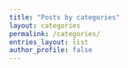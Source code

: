 ```yaml
---
title: "Posts by categories"
layout: categories
permalink: /categories/
entries_layout: list
author_profile: false
---
```

